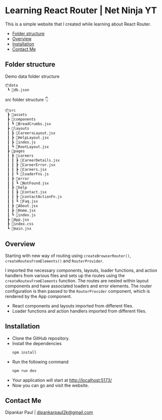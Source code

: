 <!-- omit in toc -->
# Learning React Router | Net Ninja YT 

This is a simple website that I created while learning about React Router.

- [Folder structure](#folder-structure)
- [Overview](#overview)
- [Installation](#installation)
- [Contact Me](#contact-me)


## Folder structure

Demo data folder structure

```bash
📦data
 ┗ 📜db.json
```

src folder structure 👇

```bash
📦src
 ┣ 📂assets
 ┣ 📂components
 ┃ ┗ 📜BreadCrumbs.jsx
 ┣ 📂layouts
 ┃ ┣ 📜CareersLayout.jsx
 ┃ ┣ 📜HelpLayout.jsx
 ┃ ┣ 📜index.js
 ┃ ┗ 📜RootLayout.jsx
 ┣ 📂pages
 ┃ ┣ 📂careers
 ┃ ┃ ┣ 📜CareerDetails.jsx
 ┃ ┃ ┣ 📜CareerError.jsx
 ┃ ┃ ┣ 📜Careers.jsx
 ┃ ┃ ┗ 📜loaderFns.js
 ┃ ┣ 📂error
 ┃ ┃ ┗ 📜NotFound.jsx
 ┃ ┣ 📂help
 ┃ ┃ ┣ 📜Contact.jsx
 ┃ ┃ ┣ 📜contactActionFn.js
 ┃ ┃ ┗ 📜Faq.jsx
 ┃ ┣ 📜About.jsx
 ┃ ┣ 📜Home.jsx
 ┃ ┗ 📜index.js
 ┣ 📜App.jsx
 ┣ 📜index.css
 ┗ 📜main.jsx
```
## Overview

Starting with new way of routing using `createBrowserRouter()`, `createRoutesFromElements()` and `RouterProvider`.

I imported the necessary components, layouts, loader functions, and action handlers from various files and sets up the routes using the `createRoutesFromElements` function. The routes are nested within layout components and have associated loaders and error elements. The router configuration is then passed to the `RouterProvider` component, which is rendered by the App component.

- React components and layouts imported from different files.
- Loader functions and action handlers imported from different files.

## Installation

- Clone the GitHub repository.
- Install the dependencies
    ```bash
    npm install
    ```
- Run the following command
    ```bash
    npm run dev
    ```
- Your application will start at <http://localhost:5173/>
- Now you can go and visit the website.

## Contact Me

Dipankar Paul | <dipankarpaul2k@gmail.com>